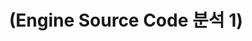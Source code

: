 ---
layout: default
title: "(Engine Source Code 분석 1)"
parent: "(Unreal C++ 🚀)"
has_children: true
nav_order: 6
---